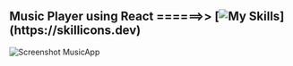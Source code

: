 ## Music Player using React ======>> [![My Skills](https://skillicons.dev/icons?i=react,js,html,css,)](https://skillicons.dev)
![Screenshot MusicApp](https://user-images.githubusercontent.com/90527874/208130492-cfd8eb11-3381-478f-a61c-206af710611a.png)

 
